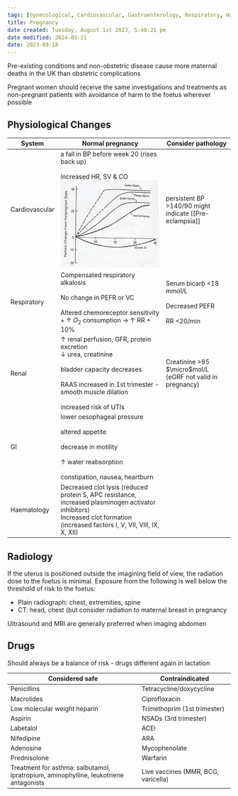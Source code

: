 ```yaml
---
tags: [Gynecological, Cardiovascular, Gastroenterology, Respiratory, Haematology, Nephrology]
title: Pregnancy
date created: Tuesday, August 1st 2023, 5:40:21 pm
date modified: 2024-03-11
date: 2023-09-18
---
```


Pre-existing conditions and non-obstetric disease cause more maternal deaths in the UK than obstetric complications

Pregnant women should receive the same investigations and treatments as non-pregnant patients with avoidance of harm to the foetus wherever possible

## Physiological Changes

| System         | Normal pregnancy                                                                                                                                                                                                            | Consider pathology                                                  |
| -------------- | --------------------------------------------------------------------------------------------------------------------------------------------------------------------------------------------------------------------------- | ------------------------------------------------------------------- |
| Cardiovascular | a fall in BP before week 20 (rises back up)<br><br> Increased HR, SV & CO ![](z_attachments/wkJ9EMo.png)                                                                                                              | persistent BP >140/90 might indicate [[Pre-eclampsia]]              |
| Respiratory    | Compensated respiratory alkalosis <br><br> No change in PEFR or VC <br><br> Altered chemoreceptor sensitivity + $\uparrow$ $O_2$ consumption -> $\uparrow$ RR + 10%                                                         | Serum bicarb <18 mmol/L <br><br> Decreased PEFR <br><br> RR <20/min |
| Renal          | $\uparrow$ renal perfusion, GFR, protein excretion <br> $\downarrow$ urea, creatinine <br><br> bladder capacity decreases <br><br> RAAS increased in 1st trimester - smooth muscle dilation <br><br> increased risk of UTIs | Creatinine >85 $\micro$mol/L (eGRF not valid in pregnancy)          |
| GI             | lower oesophageal pressure <br><br> altered appetite <br><br> decrease in motility <br><br> $\uparrow$ water reabsorption <br><br> constipation, nausea, heartburn                                                          |                                                                     |
| Haematology    | Decreased clot lysis (reduced protein S, APC resistance, increased plasminogen activator inhibitors)<br> Increased clot formation (increased factors I, V, VII, VIII, IX, X, XII)                                           |                                                                     |

## Radiology

If the uterus is positioned outside the imagining field of view, the radiation dose to the foetus is minimal.
Exposure from the following is well below the threshold of risk to the foetus:

- Plain radiograph: chest, extremities, spine
- CT: head, chest (but consider radiation to maternal breast in pregnancy

Ultrasound and MRI are generally preferred when imaging abdomen

## Drugs

Should always be a balance of risk - drugs different again in lactation

| Considered safe                                                                       | Contraindicated                     |
| ------------------------------------------------------------------------------------- | ----------------------------------- |
| Penicillins                                                                           | Tetracycline/doxycycline            |
| Macrolides                                                                            | Ciprofloxacin                       |
| Low molecular weight heparin                                                          | Trimethoprim (1st trimester)        |
| Aspirin                                                                               | NSADs (3rd trimester)               |
| Labetalol                                                                             | ACEi                                |
| Nifedipine                                                                            | ARA                                 |
| Adenosine                                                                             | Mycophenolate                       |
| Prednisolone                                                                          | Warfarin                            |
| Treatment for asthma: salbutamol, ipratropium, aminophylline, leukotriene antagonists | Live vaccines (MMR, BCG, varicella) |  
